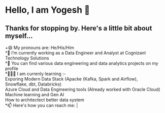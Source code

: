 # **Hello, I am Yogesh 👋**  <br>
##  **Thanks for stopping by. Here's a little bit about myself...** <br>

+😄 My pronouns are: He/His/Him <br>
*🔭 I’m currently working as a Data Engineer and Analyst at Cognizant Technology Solutions <br>
*🤘 You can find various data engineering and data analytics projects on my profile <br>
*🧑🏻‍🏫 I am currenly learning :- <br>
Exporing Modern Data Stack (Apacke (Kafka, Spark and Airflow), Snowflake, dbt, Databricks) <br>
Azure Cloud and Data Engineering tools (Already worked with Oracle Cloud) <br>
Machine learning and Gen AI <br>
How to architectect better data system <br>
*📫 Here's how you can reach me:  | 
